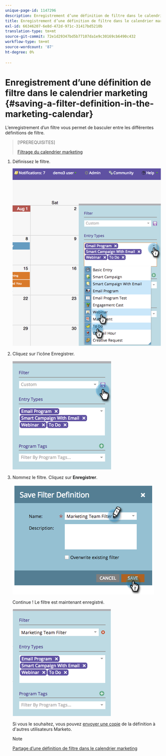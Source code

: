 ```yaml
---
unique-page-id: 1147296
description: Enregistrement d’une définition de filtre dans le calendrier marketing - Docs Marketo - Documentation du produit
title: Enregistrement d’une définition de filtre dans le calendrier marketing
exl-id: 66346207-6e8d-472d-971c-31417bd5210b
translation-type: tm+mt
source-git-commit: 72e1d29347bd5b77107da1e9c30169cb6490c432
workflow-type: tm+mt
source-wordcount: '87'
ht-degree: 0%

---
```


# Enregistrement d’une définition de filtre dans le calendrier marketing {#saving-a-filter-definition-in-the-marketing-calendar}

L’enregistrement d’un filtre vous permet de basculer entre les différentes définitions de filtre.

>[!PREREQUISITES]
>
>[Filtrage du calendrier marketing](/help/marketo/product-docs/core-marketo-concepts/marketing-calendar/working-with-the-calendar/filtering-the-marketing-calendar.md)

1. Définissez le filtre.

   ![](assets/image2014-9-24-10-3a50-3a49.png)

1. Cliquez sur l’icône Enregistrer.

   ![](assets/image2014-9-24-10-3a50-3a57.png)

1. Nommez le filtre. Cliquez sur **Enregistrer**.

   ![](assets/image2014-9-24-10-3a51-3a3.png)

   Continue ! Le filtre est maintenant enregistré.

   ![](assets/image2014-9-24-10-3a51-3a12.png)

   Si vous le souhaitez, vous pouvez [envoyer une copie](/help/marketo/product-docs/core-marketo-concepts/marketing-calendar/working-with-the-calendar/sharing-a-filter-definition-in-the-marketing-calendar.md) de la définition à d&#39;autres utilisateurs Marketo.

   >[!NOTE]
   >
   >[Partage d’une définition de filtre dans le calendrier marketing](/help/marketo/product-docs/core-marketo-concepts/marketing-calendar/working-with-the-calendar/sharing-a-filter-definition-in-the-marketing-calendar.md)
